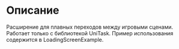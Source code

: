 # Описание
Расширение для плавных переходов между игровыми сценами.
Работает только с библиотекой UniTask.
Пример использования содержится в LoadingScreenExample.